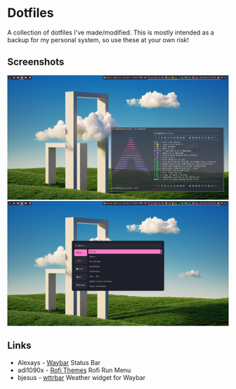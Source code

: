 # Dotfiles

A collection of dotfiles I've made/modified. This is mostly intended as a backup for my personal system, so use these at your own risk!

## Screenshots

![](screenshots/razdesk.png)
![](screenshots/rofi.png)

## Links

- Alexays - [Waybar](https://github.com/Alexays/Waybar) Status Bar
-  adi1090x -  [Rofi Themes](https://github.com/adi1090x/rofi) Rofi Run Menu
- bjesus - [wttrbar](https://github.com/bjesus/wttrbar) Weather widget for Waybar